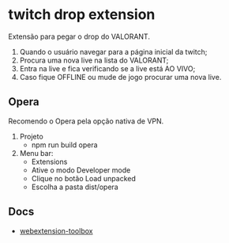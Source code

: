 # twitch drop extension

Extensão para pegar o drop do VALORANT.

1. Quando o usuário navegar para a página inicial da twitch;
2. Procura uma nova live na lista do VALORANT;
3. Entra na live e fica verificando se a live está AO VIVO;
4. Caso fique OFFLINE ou mude de jogo procurar uma nova live.

## Opera

Recomendo o Opera pela opção nativa de VPN.

1. Projeto
    - npm run build opera
2. Menu bar:
    - Extensions
    - Ative o modo Developer mode
    - Clique no botão Load unpacked
    - Escolha a pasta dist/opera

## Docs

* [webextension-toolbox](https://github.com/HaNdTriX/webextension-toolbox)
